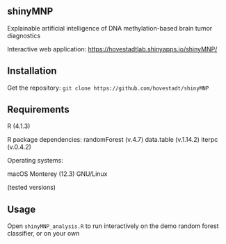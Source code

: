 ## shinyMNP

Explainable artificial intelligence of DNA methylation-based brain tumor diagnostics

Interactive web application: https://hovestadtlab.shinyapps.io/shinyMNP/

## Installation

Get the repository: `git clone https://github.com/hovestadt/shinyMNP`

## Requirements

R (4.1.3)

R package dependencies:
randomForest (v.4.7)
data.table (v.1.14.2)
iterpc (v.0.4.2)

Operating systems:

macOS Monterey (12.3)
GNU/Linux

(tested versions)

## Usage

Open `shinyMNP_analysis.R` to run interactively on the demo random forest classifier, or on your own
